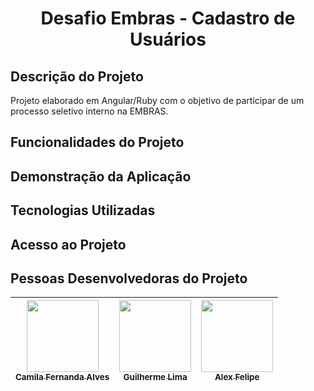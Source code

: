 <h1 align="center">Desafio Embras - Cadastro de Usuários</h1>

## Descrição do Projeto

Projeto elaborado em Angular/Ruby com o objetivo de participar de um processo seletivo interno na EMBRAS.

## Funcionalidades do Projeto



## Demonstração da Aplicação



## Tecnologias Utilizadas



## Acesso ao Projeto



## Pessoas Desenvolvedoras do Projeto

| [<img loading="lazy" src="https://avatars.githubusercontent.com/u/37356058?v=4" width=115><br><sub>Camila Fernanda Alves</sub>](https://github.com/camilafernanda) |  [<img loading="lazy" src="https://avatars.githubusercontent.com/u/30351153?v=4" width=115><br><sub>Guilherme Lima</sub>](https://github.com/guilhermeonrails) |  [<img loading="lazy" src="https://avatars.githubusercontent.com/u/8989346?v=4" width=115><br><sub>Alex Felipe</sub>](https://github.com/alexfelipe) |
| :---: | :---: | :---: |
